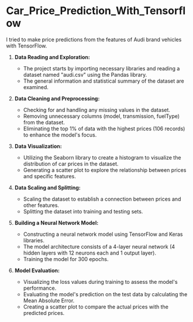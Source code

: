# Car_Price_Prediction_With_Tensorflow
I tried to make price predictions from the features of Audi brand vehicles with TensorFlow.

1. **Data Reading and Exploration:**
   - The project starts by importing necessary libraries and reading a dataset named "audi.csv" using the Pandas library.
   - The general information and statistical summary of the dataset are examined.

2. **Data Cleaning and Preprocessing:**
   - Checking for and handling any missing values in the dataset.
   - Removing unnecessary columns (model, transmission, fuelType) from the dataset.
   - Eliminating the top 1% of data with the highest prices (106 records) to enhance the model's focus.

3. **Data Visualization:**
   - Utilizing the Seaborn library to create a histogram to visualize the distribution of car prices in the dataset.
   - Generating a scatter plot to explore the relationship between prices and specific features.

4. **Data Scaling and Splitting:**
   - Scaling the dataset to establish a connection between prices and other features.
   - Splitting the dataset into training and testing sets.

5. **Building a Neural Network Model:**
   - Constructing a neural network model using TensorFlow and Keras libraries.
   - The model architecture consists of a 4-layer neural network (4 hidden layers with 12 neurons each and 1 output layer).
   - Training the model for 300 epochs.

6. **Model Evaluation:**
   - Visualizing the loss values during training to assess the model's performance.
   - Evaluating the model's prediction on the test data by calculating the Mean Absolute Error.
   - Creating a scatter plot to compare the actual prices with the predicted prices.
